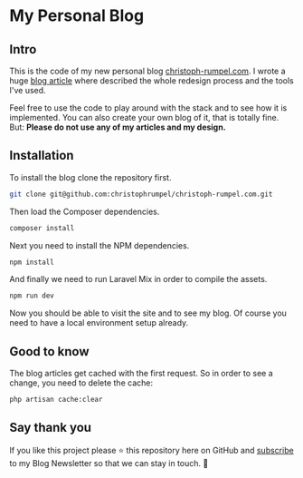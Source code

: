 # My Personal Blog

## Intro
 This is the code of my new personal blog [christoph-rumpel.com](https://christoph-rumpel.com). I wrote a huge [blog article](https://christoph-rumpel.com/2018/01/how-i-redesigned-my-blog-and-moved-it-from-jekyll-to-laravel) where described the whole redesign process and the tools I've used.
 
 Feel free to use the code to play around with the stack and to see how it is implemented. You can also create your own blog of it, that is totally fine. But: **Please do not use any of my articles and my design.**
 
 ## Installation
 
 To install the blog clone the repository first.
 ``` bash
git clone git@github.com:christophrumpel/christoph-rumpel.com.git
 ```
Then load the Composer dependencies.
 ``` bash
composer install
 ```
Next you need to install the NPM dependencies.
 ``` bash
npm install
 ```
And finally we need to run Laravel Mix in order to compile the assets.
``` bash
npm run dev
```

Now you should be able to visit the site and to see my blog. Of course you need to have a local environment setup already.

## Good to know

The blog articles get cached with the first request. So in order to see a change, you need to delete the cache:
``` bash
php artisan cache:clear
```

## Say thank you

If you like this project please ⭐️ this repository here on GitHub and [subscribe](http://eepurl.com/dixWGT) to my Blog Newsletter so that we can stay in touch. 🙂
